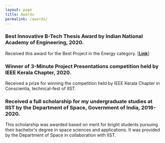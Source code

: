 ```yaml
---
layout: page
title: Awards
permalink: /awards/
---
```


### Best Innovative B-Tech Thesis Award by Indian National Academy of Engineering, 2020.
Received this award for the Best Project in the Energy category. [[**Link**]](https://www.inae.in/recipients-of-innovative-student-projects-award/)

### Winner of 3-Minute Project Presentations competition held by IEEE Kerala Chapter, 2020.
Received a prize for winning the competition held by IEEE Kerala Chapter in Conscientia, technical-fest of IIST.

### Received a full scholarship for my undergraduate studies at IIST by the Department of Space, Government of India, 2016-2020.
This scholarship was awarded based on merit for bright students pursuing their bachelor's degree in space sciences and applications. It was provided by the Department of Space in collaboration with IIST.
